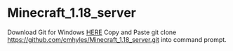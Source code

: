 ﻿# Minecraft_1.18_server
Download Git for Windows [HERE](https://gitforwindows.org/)
Copy and Paste git clone https://github.com/cmhyles/Minecraft_1.18_server.git into command prompt.
